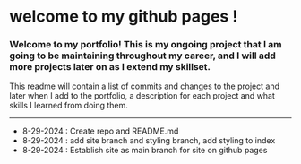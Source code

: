 # welcome to my github pages !
### Welcome to my portfolio! This is my ongoing project that I am going to be maintaining throughout my career, and I will add more projects later on as I extend my skillset. 
This readme will contain a list of commits and changes to the project and later when I add to the portfolio, a description for each project and what skills I learned from doing them.

--------------------------------------------------------------------------------------------------------------------------------------------------------------------------------------

* 8-29-2024 : Create repo and README.md
* 8-29-2024 : add site branch and styling branch, add styling to index
* 8-29-2024 : Establish site as main branch for site on github pages
